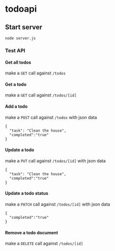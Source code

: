 # todoapi


## Start server

`node server.js`


### Test API

#### Get all todos

make a `GET` call against `/todos` 

#### Get a todo

make a `GET` call against `/todos/[id]` 

#### Add a todo

make a `POST` call against `/todos` with json data

```
{
  "task": "Clean the house", 
  "completed":"true"
}

```

#### Update a todo

make a `PUT` call against `/todos/[id]` with json data

```
{
  "task": "Clean the house", 
  "completed":"true"
}

```

#### Update a todo status

make a `PATCH` call against `/todos/[id]` with json data

```
{
  "completed":"true"
}

```

#### Remove a todo document

make a `DELETE` call against `/todos/[id]` 

